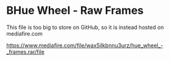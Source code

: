 # BHue Wheel - Raw Frames
This file is too big to store on GitHub, so it is instead hosted on mediafire.com

https://www.mediafire.com/file/wax5ilkbnnu3urz/hue_wheel_-_frames.rar/file